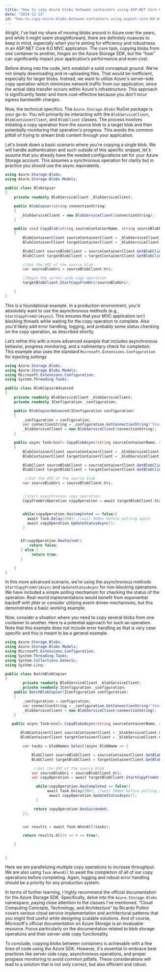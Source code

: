 ```yaml
---
title: "How to copy Azure blobs between containers using ASP.NET Core 6.0 MVC?"
date: "2024-12-23"
id: "how-to-copy-azure-blobs-between-containers-using-aspnet-core-60-mvc"
---
```


Alright,  I've had my share of moving blobs around in Azure over the years, and while it might seem straightforward, there are definitely nuances to keep in mind, especially when you’re aiming for efficiency and robustness in an ASP.NET Core 6.0 MVC application. The core task, copying blobs from one container to another, hinges on the Azure Storage SDK, but the “how” can significantly impact your application’s performance and even cost.

Before diving into the code, let’s establish a solid conceptual ground. We're not simply downloading and re-uploading files. That would be inefficient, especially for larger blobs. Instead, we want to utilize Azure's server-side copy operation which minimizes network traffic from our application, since the actual data transfer occurs within Azure's infrastructure. This approach is significantly faster and more cost-effective because you don't incur egress bandwidth charges.

Now, the technical specifics. The `Azure.Storage.Blobs` NuGet package is your go-to. You will primarily be interacting with the `BlobServiceClient`, `BlobContainerClient`, and `BlobClient` classes. The process involves initiating a copy operation from the source blob to a target blob and then potentially monitoring that operation's progress. This avoids the common pitfall of trying to stream blob content through your application.

Let's break down a basic scenario where you're copying a single blob. We will handle authentication and such outside of this specific snippet, let's assume that you already have the needed configurations set for your Azure Storage account. This assumes a synchronous operation for clarity but in practice you should use the async equivalents.

```csharp
using Azure.Storage.Blobs;
using Azure.Storage.Blobs.Models;

public class BlobCopier
{
    private readonly BlobServiceClient _blobServiceClient;

    public BlobCopier(string connectionString)
    {
       _blobServiceClient = new BlobServiceClient(connectionString);
    }

    public void CopyBlob(string sourceContainerName, string sourceBlobName, string targetContainerName, string targetBlobName)
    {
        BlobContainerClient sourceContainerClient = _blobServiceClient.GetBlobContainerClient(sourceContainerName);
        BlobContainerClient targetContainerClient = _blobServiceClient.GetBlobContainerClient(targetContainerName);

        BlobClient sourceBlobClient = sourceContainerClient.GetBlobClient(sourceBlobName);
        BlobClient targetBlobClient = targetContainerClient.GetBlobClient(targetBlobName);

        //Get the URI of the source blob
        var sourceBlobUri = sourceBlobClient.Uri;

        //Begin the server-side copy operation
        targetBlobClient.StartCopyFromUri(sourceBlobUri);

    }
}
```

This is a foundational example. In a production environment, you'd absolutely want to use the asynchronous methods (e.g., `StartCopyFromUriAsync`). This ensures that your MVC application isn't blocking threads while waiting for the copy operation to complete. Also you'd likely add error handling, logging, and probably some status checking on the copy operation, as described shortly.

Let’s refine this with a more advanced example that includes asynchronous behavior, progress monitoring, and a rudimentary check for completion. This example also uses the standard `Microsoft.Extensions.Configuration` for injecting settings

```csharp
using Azure.Storage.Blobs;
using Azure.Storage.Blobs.Models;
using Microsoft.Extensions.Configuration;
using System.Threading.Tasks;

public class BlobCopierAdvanced
{
    private readonly BlobServiceClient _blobServiceClient;
    private readonly IConfiguration _configuration;

    public BlobCopierAdvanced(IConfiguration configuration)
    {
        _configuration = configuration;
        var connectionString = _configuration.GetConnectionString("StorageConnectionString");
        _blobServiceClient = new BlobServiceClient(connectionString);
    }

    public async Task<bool> CopyBlobAsync(string sourceContainerName, string sourceBlobName, string targetContainerName, string targetBlobName)
    {
        BlobContainerClient sourceContainerClient = _blobServiceClient.GetBlobContainerClient(sourceContainerName);
        BlobContainerClient targetContainerClient = _blobServiceClient.GetBlobContainerClient(targetContainerName);

        BlobClient sourceBlobClient = sourceContainerClient.GetBlobClient(sourceBlobName);
        BlobClient targetBlobClient = targetContainerClient.GetBlobClient(targetBlobName);

         //Get the URI of the source blob
        var sourceBlobUri = sourceBlobClient.Uri;


        //start asynchronous copy operation
        CopyFromUriOperation copyOperation = await targetBlobClient.StartCopyFromUriAsync(sourceBlobUri);


        while(copyOperation.HasCompleted == false){
          await Task.Delay(500); //wait 500ms before polling again
          await copyOperation.UpdateStatusAsync();
        }


       if(copyOperation.HasFailed){
           return false;
       } else {
            return true;
       }

    }
}
```

In this more advanced scenario, we're using the asynchronous methods `StartCopyFromUriAsync` and `UpdateStatusAsync` for non-blocking operations. We have included a simple polling mechanism for checking the status of the operation. Real-world implementations would benefit from exponential backoff with jitter or consider utilizing event-driven mechanisms, but this demonstrates a basic working example.

Now, consider a situation where you need to copy several blobs from one container to another. Here is a potential approach for such an operation. Note that this example does not include error handling as that is very case specific and this is meant to be a general example.

```csharp
using Azure.Storage.Blobs;
using Azure.Storage.Blobs.Models;
using Microsoft.Extensions.Configuration;
using System.Threading.Tasks;
using System.Collections.Generic;
using System.Linq;

public class BatchBlobCopier
{
        private readonly BlobServiceClient _blobServiceClient;
        private readonly IConfiguration _configuration;
    public BatchBlobCopier(IConfiguration configuration)
    {
        _configuration = configuration;
        var connectionString = _configuration.GetConnectionString("StorageConnectionString");
        _blobServiceClient = new BlobServiceClient(connectionString);
    }

   public async Task<bool> CopyBlobsAsync(string sourceContainerName, string targetContainerName, List<string> blobNames){

       BlobContainerClient sourceContainerClient = _blobServiceClient.GetBlobContainerClient(sourceContainerName);
       BlobContainerClient targetContainerClient = _blobServiceClient.GetBlobContainerClient(targetContainerName);

        var tasks = blobNames.Select(async blobName => {

            BlobClient sourceBlobClient = sourceContainerClient.GetBlobClient(blobName);
            BlobClient targetBlobClient = targetContainerClient.GetBlobClient(blobName);

             //Get the URI of the source blob
            var sourceBlobUri = sourceBlobClient.Uri;
            var copyOperation = await targetBlobClient.StartCopyFromUriAsync(sourceBlobUri);

              while(copyOperation.HasCompleted == false){
                   await Task.Delay(500); //wait 500ms before polling again
                    await copyOperation.UpdateStatusAsync();
              }

             return copyOperation.HasSucceeded;
        });


        var results = await Task.WhenAll(tasks);

        return results.All(r => r == true);

    }


}
```

Here we are parallelizing multiple copy operations to increase throughput. We are also using `Task.WhenAll` to await the completion of all of our copy operations before completing. Again, logging and robust error handling should be a priority for any production system.

In terms of further learning, I highly recommend the official documentation for the Azure Storage SDK. Specifically, delve into the `Azure.Storage.Blobs` namespace, paying close attention to the classes I've mentioned. “Cloud Computing Concepts, Technology, and Architecture” by Ricardo Puttini covers various cloud service implementation and architectural patterns that you might find useful while designing scalable solutions. And of course, Microsoft's official documentation on Azure Storage is an invaluable resource. Focus particularly on the documentation related to blob storage operations and their server-side copy functionality.

To conclude, copying blobs between containers is achievable with a few lines of code using the Azure SDK. However, it's essential to embrace best practices like server-side copy, asynchronous operations, and proper progress monitoring to avoid common pitfalls. These considerations will lead to a solution that is not only correct, but also efficient and robust.
